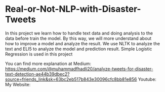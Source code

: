 # Real-or-Not-NLP-with-Disaster-Tweets

In this project we learn how to handle text data and doing analysis to the data before train the model. By this way, we will more understand about how to improve a model and analyze the result. We use NLTK to analyze the text and ELI5 to analyze the model and prediction result. Simple Logistic Regression is used in this project

You can find more explanation at
Medium: https://medium.com/@muhammadfhadli20/analyze-tweets-for-disaster-text-detection-ae44b39dbec2?source=friends_link&sk=63bc2eb517b843e30096cfc8bb81e856
Youtube:
My Website: 
